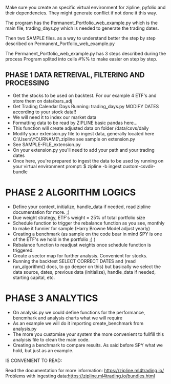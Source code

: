 
Make sure you create an specific virtual environment for zipline, pyfolio and their dependencies. They might generate conflict if not done it this way.

The program has the Permanent_Portfolio_web_example.py which is the main file, trading_days.py which is needed to generate the trading dates.

Then two SAMPLE files. as a way to understand better the step by step described on Permanent_Portfolio_web_example.py

The Permanent_Portfolio_web_example.py has 3 steps described during the process
Program splited into cells #%% to make easier on step by step.

##  PHASE 1 DATA RETREIVAL, FILTERING AND PROCESSING 

-  Get the stocks to be used on backtest. For our example 4 ETF's and store them on data/bars_adj
-  Get Trading Calendar Days Running: trading_days.py MODIFY DATES according to your stock data!!
-  We will need it to index our market data
-  Formatting data to be read by ZIPLINE basic pandas here...
-  This function will create adjusted data on folder /data/csvs/daily
-  Modify your extension.py file to ingest data, generally located here C:\Users\YOURNAME\\.zipline see sample on extension.py
-  See SAMPLE-FILE_extension.py 
-  On your extension.py you'll need to add your path and your trading dates
-  Once here, you're prepared to ingest the data to be used by running on your virtual environment prompt: $ zipline -b ingest custom-csvdir-bundle


# PHASE 2 ALGORITHM LOGICS 

- Define your context, initialize, handle_data if needed, read zipline documentation for more. ;)
- Due weight strategy, ETF's weight = 25% of total portfolio size
- Schedule function to trigger the rebalance function as you see, monthly to make it funnier for sample (Harry Browne Model adjust yearly)
- Creating a benchmark (as sample on the code bear in mind SPY is one of the ETF's we hold in the portfolio ;) ) 
- Rebalance function to readjust weights once schedule function is triggered.
- Create a sector map for further analysis. Convenient for stocks.
- Running the backtest SELECT CORRECT DATES and (read run_algorithm() docs, to go deeper on this) but basically we select the data source, dates, previous data (initialize), handle_data if needed, starting capital, etc. 



# PHASE 3 ANALYTICS 

- On analysis.py we could define functions for the performance, bencmhark and analysis charts what we will require
- As an example we will do it importing create_benchmark from analysis.py
- The more you customise your system the more convenient to fullfill this analyisis file to clean the main code. 
- Creating a benchmark to compare results. As said before SPY what we hold, but just as an example.


IS CONVENIENT TO READ:

Read the documentation for more information: https://zipline.ml4trading.io/
Problems with ingesting data:https://zipline.ml4trading.io/bundles.html
